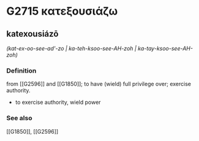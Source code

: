 # G2715 κατεξουσιάζω

## katexousiázō

_(kat-ex-oo-see-ad'-zo | ka-teh-ksoo-see-AH-zoh | ka-tay-ksoo-see-AH-zoh)_

### Definition

from [[G2596]] and [[G1850]]; to have (wield) full privilege over; exercise authority.

- to exercise authority, wield power

### See also

[[G1850]], [[G2596]]

